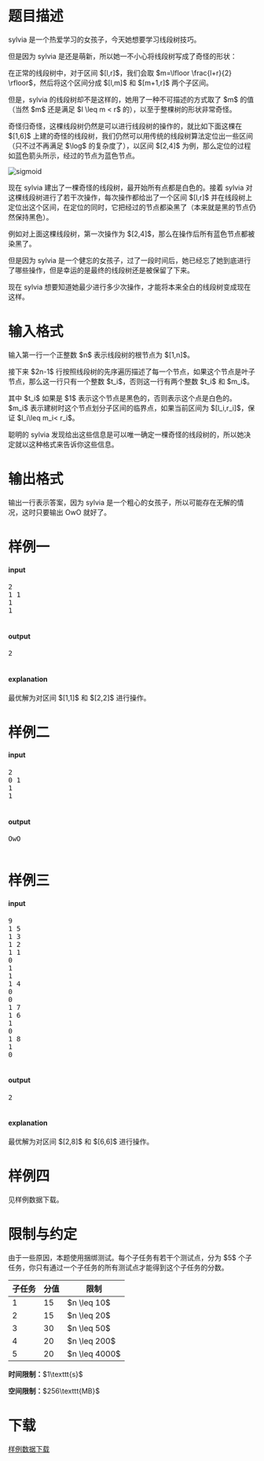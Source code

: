 # 题目描述

<p>sylvia 是一个热爱学习的女孩子，今天她想要学习线段树技巧。</p>
<p>但是因为 sylvia 是还是萌新，所以她一不小心将线段树写成了奇怪的形状：</p>
<p>在正常的线段树中，对于区间 $[l,r]$，我们会取 $m=\lfloor \frac{l+r}{2} \rfloor$，然后将这个区间分成 $[l,m]$ 和 $[m+1,r]$ 两个子区间。</p>
<p>但是，sylvia 的线段树却不是这样的，她用了一种不可描述的方式取了 $m$ 的值（当然 $m$ 还是满足 $l \leq m &lt; r$ 的），以至于整棵树的形状非常奇怪。</p>
<p>奇怪归奇怪，这棵线段树仍然是可以进行线段树的操作的，就比如下面这棵在 $[1,6]$ 上建的奇怪的线段树，我们仍然可以用传统的线段树算法定位出一些区间（只不过不再满足 $\log$ 的复杂度了），以区间 $[2,4]$ 为例，那么定位的过程如蓝色箭头所示，经过的节点为蓝色节点。</p>
<p><img class="img-responsive center-block" src="/source/uoj/217/img/aHR0cDovL2ppcnV5aTkxMDM4NzcxNC5pcy1wcm9ncmFtbWVyLmNvbS91c2VyX2ZpbGVzL2ppcnV5aTkxMDM4NzcxNC9JbWFnZS9RUSVFNiU4OCVBQSVFNSU5QiVCRTIwMTYwNzE1MDE0NTE3XzIwMTYwNzE1MDE0ODM2LnBuZw==.png" alt="sigmoid"/></p>
<p>现在 sylvia 建出了一棵奇怪的线段树，最开始所有点都是白色的。接着 sylvia 对这棵线段树进行了若干次操作，每次操作都给出了一个区间 $[l,r]$ 并在线段树上定位出这个区间，在定位的同时，它把经过的节点都染黑了（本来就是黑的节点仍然保持黑色）。</p>
<p>例如对上面这棵线段树，第一次操作为 $[2,4]$，那么在操作后所有蓝色节点都被染黑了。</p>
<p>但是因为 sylvia 是一个健忘的女孩子，过了一段时间后，她已经忘了她到底进行了哪些操作，但是幸运的是最终的线段树还是被保留了下来。</p>
<p>现在 sylvia 想要知道她最少进行多少次操作，才能将本来全白的线段树变成现在这样。</p>

# 输入格式


<p>输入第一行一个正整数 $n$ 表示线段树的根节点为 $[1,n]$。</p>
<p>接下来 $2n-1$ 行按照线段树的先序遍历描述了每一个节点，如果这个节点是叶子节点，那么这一行只有一个整数 $t_i$，否则这一行有两个整数 $t_i$ 和 $m_i$。</p>
<p>其中 $t_i$ 如果是 $1$ 表示这个节点是黑色的，否则表示这个点是白色的。$m_i$ 表示建树时这个节点划分子区间的临界点，如果当前区间为 $[l_i,r_i]$，保证 $l_i\leq m_i&lt; r_i$。</p>
<p>聪明的 sylvia 发现给出这些信息是可以唯一确定一棵奇怪的线段树的，所以她决定就以这种格式来告诉你这些信息。</p>

# 输出格式


<p>输出一行表示答案，因为 sylvia 是一个粗心的女孩子，所以可能存在无解的情况，这时只要输出 OwO 就好了。</p>

# 样例一


<h4>input</h4>
<pre>2
1 1
1
1

</pre>

<h4>output</h4>
<pre>2

</pre>

<h4>explanation</h4>
<p>最优解为对区间 $[1,1]$ 和 $[2,2]$ 进行操作。</p>

# 样例二


<h4>input</h4>
<pre>2
0 1
1
1

</pre>

<h4>output</h4>
<pre>OwO

</pre>


# 样例三


<h4>input</h4>
<pre>9
1 5
1 3
1 2
1 1
0
1
1
1 4
0
0
1 7
1 6
1
0
1 8
1
0

</pre>

<h4>output</h4>
<pre>2

</pre>

<h4>explanation</h4>
<p>最优解为对区间 $[2,8]$ 和 $[6,6]$ 进行操作。</p>

# 样例四


<p>见样例数据下载。</p>

# 限制与约定


<p>由于一些原因，本题使用捆绑测试。每个子任务有若干个测试点，分为 $5$ 个子任务，你只有通过一个子任务的所有测试点才能得到这个子任务的分数。</p>
<div class="table-responsive">
<table class="table table-bordered table-text-center table-vertical-middle"><thead><tr><th>子任务</th>
<th>分值</th>
<th>限制</th>
</tr></thead><tbody><tr><td>1</td><td>15</td><td>$n \leq 10$</td></tr><tr><td>2</td><td>15</td><td>$n \leq 20$</td></tr><tr><td>3</td><td>30</td><td>$n \leq 50$</td></tr><tr><td>4</td><td>20</td><td>$n \leq 200$</td></tr><tr><td>5</td><td>20</td><td>$n \leq 4000$</td></tr></tbody></table></div>


<p><strong>时间限制：</strong>$1\texttt{s}$</p>
<p><strong>空间限制：</strong>$256\texttt{MB}$</p>

# 下载


<p><a href="/download.php?type=problem&amp;id=217">样例数据下载</a></p>
